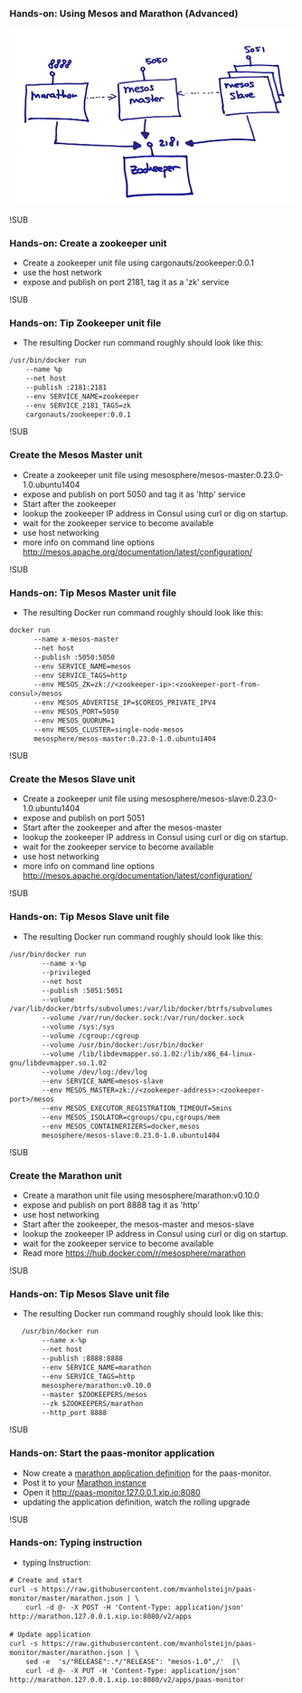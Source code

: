 ### Hands-on: Using Mesos and Marathon (Advanced)

![Mesos Marathon setup](../images/mesos-marathon-setup.jpg) <!-- .element: class="noborder" -->

!SUB
### Hands-on: Create a zookeeper unit
* Create a zookeeper unit file using cargonauts/zookeeper:0.0.1
* use the host network
* expose and publish on port 2181, tag it as a 'zk'  service

!SUB
### Hands-on: Tip Zookeeper unit file
* The resulting Docker run command roughly should look like this:

```
/usr/bin/docker run 
    --name %p 
    --net host
    --publish :2181:2181 
    --env SERVICE_NAME=zookeeper
    --env SERVICE_2181_TAGS=zk
    cargonauts/zookeeper:0.0.1
```

!SUB
### Create the Mesos Master unit
* Create a zookeeper unit file using mesosphere/mesos-master:0.23.0-1.0.ubuntu1404
* expose and publish on port 5050 and tag it as 'http' service
* Start after the zookeeper
* lookup the zookeeper IP address in Consul using curl or dig on startup.
* wait for the zookeeper service to become available
* use host networking
* more info on command line options http://mesos.apache.org/documentation/latest/configuration/


!SUB
### Hands-on: Tip Mesos Master unit file
* The resulting Docker run command roughly should look like this:

```
docker run 
      --name x-mesos-master
      --net host
      --publish :5050:5050
      --env SERVICE_NAME=mesos
      --env SERVICE_TAGS=http
      --env MESOS_ZK=zk://<zookeeper-ip>:<zookeeper-port-from-consul>/mesos
      --env MESOS_ADVERTISE_IP=$COREOS_PRIVATE_IPV4
      --env MESOS_PORT=5050
      --env MESOS_QUORUM=1
      --env MESOS_CLUSTER=single-node-mesos
      mesosphere/mesos-master:0.23.0-1.0.ubuntu1404
```

!SUB
### Create the Mesos Slave unit
* Create a zookeeper unit file using mesosphere/mesos-slave:0.23.0-1.0.ubuntu1404
* expose and publish on port 5051 
* Start after the zookeeper and after the mesos-master
* lookup the zookeeper IP address in Consul using curl or dig on startup.
* wait for the zookeeper service to become available
* use host networking
* more info on command line options http://mesos.apache.org/documentation/latest/configuration/

!SUB
### Hands-on: Tip Mesos Slave unit file
* The resulting Docker run command roughly should look like this:

```
/usr/bin/docker run 
        --name x-%p 
        --privileged 
        --net host 
        --publish :5051:5051 
        --volume /var/lib/docker/btrfs/subvolumes:/var/lib/docker/btrfs/subvolumes 
        --volume /var/run/docker.sock:/var/run/docker.sock 
        --volume /sys:/sys 
        --volume /cgroup:/cgroup 
        --volume /usr/bin/docker:/usr/bin/docker 
        --volume /lib/libdevmapper.so.1.02:/lib/x86_64-linux-gnu/libdevmapper.so.1.02 
        --volume /dev/log:/dev/log 
        --env SERVICE_NAME=mesos-slave 
        --env MESOS_MASTER=zk://<zookeeper-address>:<zookeeper-port>/mesos 
        --env MESOS_EXECUTOR_REGISTRATION_TIMEOUT=5mins 
        --env MESOS_ISOLATOR=cgroups/cpu,cgroups/mem 
        --env MESOS_CONTAINERIZERS=docker,mesos 
        mesosphere/mesos-slave:0.23.0-1.0.ubuntu1404
```

!SUB
### Create the Marathon unit
* Create a marathon unit file using mesosphere/marathon:v0.10.0
* expose and publish on port 8888 tag it as 'http'
* use host networking
* Start after the zookeeper, the mesos-master and mesos-slave
* lookup the zookeeper IP address in Consul using curl or dig on startup.
* wait for the zookeeper service to become available
* Read more https://hub.docker.com/r/mesosphere/marathon

!SUB
### Hands-on: Tip Mesos Slave unit file
* The resulting Docker run command roughly should look like this:

```
   /usr/bin/docker run 
        --name x-%p 
        --net host 
        --publish :8888:8888 
        --env SERVICE_NAME=marathon 
        --env SERVICE_TAGS=http 
        mesosphere/marathon:v0.10.0  
        --master $ZOOKEEPERS/mesos 
        --zk $ZOOKEEPERS/marathon 
        --http_port 8888
```

!SUB
### Hands-on: Start the paas-monitor application
* Now create a [marathon application definition](https://mesosphere.github.io/marathon/docs/native-docker.html) for the paas-monitor.
* Post it to your [Marathon instance](http://marathon.127.0.0.1.xip.io:8080/v2/apps)
* Open it http://paas-monitor.127.0.0.1.xip.io:8080
* updating the application definition, watch the rolling upgrade

!SUB
### Hands-on: Typing instruction
* typing Instruction:
```
# Create and start
curl -s https://raw.githubusercontent.com/mvanholsteijn/paas-monitor/master/marathon.json | \
	curl -d @- -X POST -H 'Content-Type: application/json' http://marathon.127.0.0.1.xip.io:8080/v2/apps

# Update application
curl -s https://raw.githubusercontent.com/mvanholsteijn/paas-monitor/master/marathon.json | \
	sed -e  's/"RELEASE":.*/"RELEASE": "mesos-1.0",/'  |\
	curl -d @- -X PUT -H 'Content-Type: application/json' http://marathon.127.0.0.1.xip.io:8080/v2/apps/paas-monitor
```
